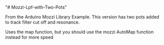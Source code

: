 "# Mozzi-Lpf-with-Two-Pots" 

From the Arduino Mozzi Library Example.  This version has two pots added to track filter cut off and resonance.

Uses the map function, but you should use the mozzi AutoMap function instead for more speed